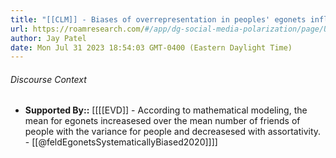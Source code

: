 ```yaml
---
title: "[[CLM]] - Biases of overrepresentation in peoples' egonets influence their perceptions and cognition of the broader population."
url: https://roamresearch.com/#/app/dg-social-media-polarization/page/U1NnUWggk
author: Jay Patel
date: Mon Jul 31 2023 18:54:03 GMT-0400 (Eastern Daylight Time)
---
```




###### Discourse Context

- **Supported By::** [[[[EVD]] - According to mathematical modeling, the mean for egonets increasesed over the mean number of friends of people with the variance for people and decreasesed with assortativity. - [[@feldEgonetsSystematicallyBiased2020]]]]
